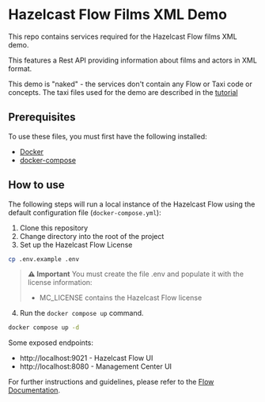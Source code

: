 # Hazelcast Flow Films XML Demo 

This repo contains services required for the Hazelcast Flow films XML demo.

This features a Rest API providing information about films and actors in XML format.

This demo is "naked" - the services don't contain any Flow or Taxi code or concepts.
The taxi files used for the demo are described in the [tutorial](https://docs.hazelcast.com/flow/5.5/guides/work-with-xml)

## Prerequisites

To use these files, you must first have the following installed:

- [Docker](https://docs.docker.com/engine/installation/)
- [docker-compose](https://docs.docker.com/compose/install/)

## How to use

The following steps will run a local instance of the Hazelcast Flow using the default configuration file (`docker-compose.yml`):

1. Clone this repository
2. Change directory into the root of the project
3. Set up the Hazelcast Flow License
```bash
cp .env.example .env
```

> **⚠️ Important**
> You must create the file .env and populate it with the license information:
>   - MC_LICENSE contains the Hazelcast Flow license

4. Run the `docker compose up` command.

```bash
docker compose up -d
```

Some exposed endpoints:
- http://localhost:9021 - Hazelcast Flow UI
- http://localhost:8080 - Management Center UI

For further instructions and guidelines, please refer to the [Flow Documentation](https://docs.hazelcast.com/flow/5.5/guides/work-with-xml).
